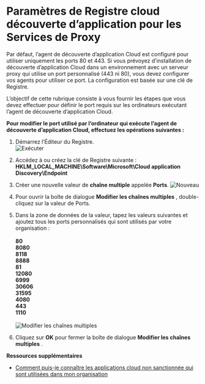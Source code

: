 <properties 
    pageTitle="Découverte de l’application des paramètres de Registre pour les Services Proxy en nuage | Microsoft Azure" 
    description="L’objectif de cette rubrique consiste à vous fournir les étapes que vous devez effectuer pour définir le port requis sur les ordinateurs exécutant l’agent de découverte d’application Cloud." 
    services="active-directory" 
    documentationCenter="" 
    authors="markusvi" 
    manager="femila"/>

<tags 
    ms.service="active-directory" 
    ms.workload="identity" 
    ms.tgt_pltfrm="na" 
    ms.devlang="na" 
    ms.topic="article" 
    ms.date="10/10/2016" 
    ms.author="markusvi"/>

# <a name="cloud-app-discovery-registry-settings-for-proxy-services"></a>Paramètres de Registre cloud découverte d’application pour les Services de Proxy

Par défaut, l’agent de découverte d’application Cloud est configuré pour utiliser uniquement les ports 80 et 443. Si vous prévoyez d’installation de découverte d’application Cloud dans un environnement avec un serveur proxy qui utilise un port personnalisé (443 ni 80), vous devez configurer vos agents pour utiliser ce port. La configuration est basée sur une clé de Registre.


L’objectif de cette rubrique consiste à vous fournir les étapes que vous devez effectuer pour définir le port requis sur les ordinateurs exécutant l’agent de découverte d’application Cloud.



**Pour modifier le port utilisé par l’ordinateur qui exécute l’agent de découverte d’application Cloud, effectuez les opérations suivantes :**


1. Démarrez l’Éditeur du Registre. <br> ![Exécuter](./media/active-directory-cloudappdiscovery-registry-settings-for-proxy-services/proxy01.png)

2. Accédez à ou créez la clé de Registre suivante : <br> **HKLM_LOCAL_MACHINE\Software\Microsoft\Cloud application Discovery\Endpoint** 

3. Créer une nouvelle valeur de **chaîne multiple** appelée **Ports**. ![Nouveau](./media/active-directory-cloudappdiscovery-registry-settings-for-proxy-services/proxy02.png)

4. Pour ouvrir la boîte de dialogue **Modifier les chaînes multiples** , double-cliquez sur la valeur de Ports.


5. Dans la zone de données de la valeur, tapez les valeurs suivantes et ajoutez tous les ports personnalisés qui sont utilisés par votre organisation : <br><br>
**80** <br>
**8080** <br>
**8118** <br>
**8888** <br>
**81** <br>
**12080** <br>
**6999** <br>
**30606** <br>
**31595** <br>
**4080** <br>
**443** <br>
**1110** <br><br>
![Modifier les chaînes multiples](./media/active-directory-cloudappdiscovery-registry-settings-for-proxy-services/proxy03.png)

6. Cliquez sur **OK** pour fermer la boîte de dialogue **Modifier les chaînes multiples** .



**Ressources supplémentaires**


* [Comment puis-je connaître les applications cloud non sanctionnée qui sont utilisées dans mon organisation](active-directory-cloudappdiscovery-whatis.md) 


